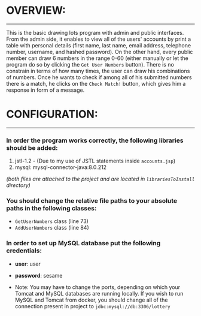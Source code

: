 # OVERVIEW:
----------------------------------
This is the basic drawing lots program with admin and public interfaces. From the admin side, it enables to view all of the users' accounts by print a table with personal details (first name, last name, email address, telephone number, username, and hashed password). On the other hand, every public member can draw 6 numbers in the range 0-60 (either manually or let the program do so by clicking the `Get User Numbers` button). There is no constrain in terms of how many times, the user can draw his combinations of numbers. Once he wants to check if among all of his submitted numbers there is a match, he clicks on the `Check Match!` button, which gives him a response in form of a message.


# CONFIGURATION:
-----------------------------------------------

### In order the program works correctly, the following libraries should be added: 
1. jstl-1.2  - (Due to my use of JSTL  statements inside `accounts.jsp`)
2. mysql: mysql-connector-java:8.0.212

_(both files are attached to the project and are located in `librariesToInstall` directory)_

### You should change the relative file paths to your absolute paths in the following classes: 
* `GetUserNumbers` class (line 73) 
* `AddUserNumbers` class (line 84)

### In order to set up MySQL database put the following credentials:
* **user**: user 
* **password**: sesame 

* Note: You may have to change the ports, depending on which your Tomcat and MySQL databases are running locally. If you wish to run MySQL and Tomcat from docker, you should change all of the connection present in project to `jdbc:mysql://db:3306/lottery`
